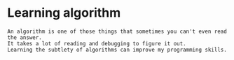 # Learning algorithm

    An algorithm is one of those things that sometimes you can't even read the answer.
    It takes a lot of reading and debugging to figure it out.
    Learning the subtlety of algorithms can improve my programming skills.
